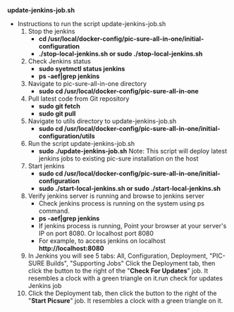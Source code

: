 **update-jenkins-job.sh**
  - Instructions to run the script update-jenkins-job.sh
    1) Stop the jenkins
       - **cd /usr/local/docker-config/pic-sure-all-in-one/initial-configuration**
       - **./stop-local-jenkins.sh or sudo ./stop-local-jenkins.sh**
	  2) Check Jenkins status
	     - **sudo syetmctl status jenkins**
	     - **ps -aef|grep jenkins**
	  3) Navigate to pic-sure-all-in-one directory
	     - **sudo cd /usr/local/docker-config/pic-sure-all-in-one**
	  4) Pull latest code from Git repository
	     - **sudo git fetch**
	     - **sudo git pull**
	  5) Navigate to utils directory to update-jenkins-job.sh
	     - **sudo cd /usr/local/docker-config/pic-sure-all-in-one/initial-configuration/utils**
  	6) Run the script update-jenkins-job.sh
  	   - **sudo ./update-jenkins-job.sh**
  Note: This script will deploy latest jenkins jobs to existing pic-sure installation on the host
	  7) Start jenkins
          - **sudo cd /usr/local/docker-config/pic-sure-all-in-one/initial-configuration**
          - **sudo ./start-local-jenkins.sh or sudo ./start-local-jenkins.sh**
    8) Verify jenkins server is running and browse to jenkins server
       - Check jenkins process is running on the system using ps command.
       - **ps -aef|grep jenkins**
       - If jenkins process is running, Point your browser at your server's IP on port 8080. Or localhost port 8080
       - For example, to access jenkins on localhost **http://localhost:8080**
	  9) In Jenkins you will see 5 tabs: All, Configuration, Deployment, "PIC-SURE Builds", "Supporting Jobs"
    Click the Deployment tab, then click the button to the right of the "**Check For Updates**" job. It resembles a clock with a green triangle on it.run check for updates Jenkins job
	10) Click the Deployment tab, then click the button to the right of the "**Start Picsure**" job. It resembles a clock with a green triangle on it.

